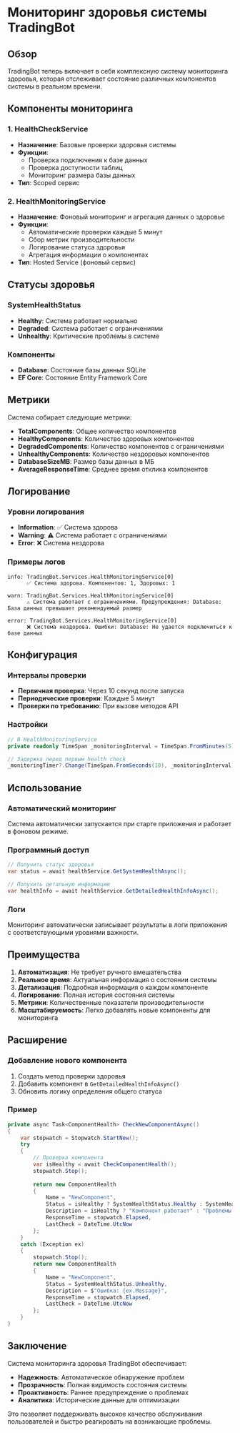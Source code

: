 # Мониторинг здоровья системы TradingBot

## Обзор

TradingBot теперь включает в себя комплексную систему мониторинга здоровья, которая отслеживает состояние различных компонентов системы в реальном времени.

## Компоненты мониторинга

### 1. HealthCheckService
- **Назначение**: Базовые проверки здоровья системы
- **Функции**: 
  - Проверка подключения к базе данных
  - Проверка доступности таблиц
  - Мониторинг размера базы данных
- **Тип**: Scoped сервис

### 2. HealthMonitoringService
- **Назначение**: Фоновый мониторинг и агрегация данных о здоровье
- **Функции**:
  - Автоматические проверки каждые 5 минут
  - Сбор метрик производительности
  - Логирование статуса здоровья
  - Агрегация информации о компонентах
- **Тип**: Hosted Service (фоновый сервис)

## Статусы здоровья

### SystemHealthStatus
- **Healthy**: Система работает нормально
- **Degraded**: Система работает с ограничениями
- **Unhealthy**: Критические проблемы в системе

### Компоненты
- **Database**: Состояние базы данных SQLite
- **EF Core**: Состояние Entity Framework Core

## Метрики

Система собирает следующие метрики:
- **TotalComponents**: Общее количество компонентов
- **HealthyComponents**: Количество здоровых компонентов
- **DegradedComponents**: Количество компонентов с ограничениями
- **UnhealthyComponents**: Количество нездоровых компонентов
- **DatabaseSizeMB**: Размер базы данных в МБ
- **AverageResponseTime**: Среднее время отклика компонентов

## Логирование

### Уровни логирования
- **Information**: ✅ Система здорова
- **Warning**: ⚠️ Система работает с ограничениями
- **Error**: ❌ Система нездорова

### Примеры логов
```
info: TradingBot.Services.HealthMonitoringService[0]
      ✅ Система здорова. Компонентов: 1, Здоровых: 1

warn: TradingBot.Services.HealthMonitoringService[0]
      ⚠️ Система работает с ограничениями. Предупреждения: Database: База данных превышает рекомендуемый размер

error: TradingBot.Services.HealthMonitoringService[0]
      ❌ Система нездорова. Ошибки: Database: Не удается подключиться к базе данных
```

## Конфигурация

### Интервалы проверки
- **Первичная проверка**: Через 10 секунд после запуска
- **Периодические проверки**: Каждые 5 минут
- **Проверки по требованию**: При вызове методов API

### Настройки
```csharp
// В HealthMonitoringService
private readonly TimeSpan _monitoringInterval = TimeSpan.FromMinutes(5);

// Задержка перед первым health check
_monitoringTimer?.Change(TimeSpan.FromSeconds(10), _monitoringInterval);
```

## Использование

### Автоматический мониторинг
Система автоматически запускается при старте приложения и работает в фоновом режиме.

### Программный доступ
```csharp
// Получить статус здоровья
var status = await healthService.GetSystemHealthAsync();

// Получить детальную информацию
var healthInfo = await healthService.GetDetailedHealthInfoAsync();
```

### Логи
Мониторинг автоматически записывает результаты в логи приложения с соответствующими уровнями важности.

## Преимущества

1. **Автоматизация**: Не требует ручного вмешательства
2. **Реальное время**: Актуальная информация о состоянии системы
3. **Детализация**: Подробная информация о каждом компоненте
4. **Логирование**: Полная история состояния системы
5. **Метрики**: Количественные показатели производительности
6. **Масштабируемость**: Легко добавлять новые компоненты для мониторинга

## Расширение

### Добавление нового компонента
1. Создать метод проверки здоровья
2. Добавить компонент в `GetDetailedHealthInfoAsync()`
3. Обновить логику определения общего статуса

### Пример
```csharp
private async Task<ComponentHealth> CheckNewComponentAsync()
{
    var stopwatch = Stopwatch.StartNew();
    try
    {
        // Проверка компонента
        var isHealthy = await CheckComponentHealth();
        stopwatch.Stop();
        
        return new ComponentHealth
        {
            Name = "NewComponent",
            Status = isHealthy ? SystemHealthStatus.Healthy : SystemHealthStatus.Unhealthy,
            Description = isHealthy ? "Компонент работает" : "Проблемы с компонентом",
            ResponseTime = stopwatch.Elapsed,
            LastCheck = DateTime.UtcNow
        };
    }
    catch (Exception ex)
    {
        stopwatch.Stop();
        return new ComponentHealth
        {
            Name = "NewComponent",
            Status = SystemHealthStatus.Unhealthy,
            Description = $"Ошибка: {ex.Message}",
            ResponseTime = stopwatch.Elapsed,
            LastCheck = DateTime.UtcNow
        };
    }
}
```

## Заключение

Система мониторинга здоровья TradingBot обеспечивает:
- **Надежность**: Автоматическое обнаружение проблем
- **Прозрачность**: Полная видимость состояния системы
- **Проактивность**: Раннее предупреждение о проблемах
- **Аналитика**: Исторические данные для оптимизации

Это позволяет поддерживать высокое качество обслуживания пользователей и быстро реагировать на возникающие проблемы.
